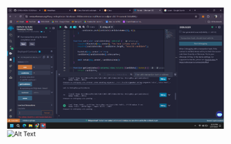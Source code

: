 ![Citrea-India-Tour](https://github.com/Amitkumar-Vaghela/CITREA-INDIA-TOUR/blob/main/Image.png)
<img src="image_name.png" alt="Alt Text" width="500">
